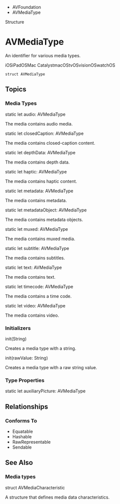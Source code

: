 

- AVFoundation
-  AVMediaType 

Structure

# AVMediaType

An identifier for various media types.

iOSiPadOSMac CatalystmacOStvOSvisionOSwatchOS

``` source
struct AVMediaType
```

## Topics

### Media Types

static let audio: AVMediaType

The media contains audio media.

static let closedCaption: AVMediaType

The media contains closed-caption content.

static let depthData: AVMediaType

The media contains depth data.

static let haptic: AVMediaType

The media contains haptic content.

static let metadata: AVMediaType

The media contains metadata.

static let metadataObject: AVMediaType

The media contains metadata objects.

static let muxed: AVMediaType

The media contains muxed media.

static let subtitle: AVMediaType

The media contains subtitles.

static let text: AVMediaType

The media contains text.

static let timecode: AVMediaType

The media contains a time code.

static let video: AVMediaType

The media contains video.

### Initializers

init(String)

Creates a media type with a string.

init(rawValue: String)

Creates a media type with a raw string value.

### Type Properties

static let auxiliaryPicture: AVMediaType

## Relationships

### Conforms To

- Equatable
- Hashable
- RawRepresentable
- Sendable

## See Also

### Media types

struct AVMediaCharacteristic

A structure that defines media data characteristics.

